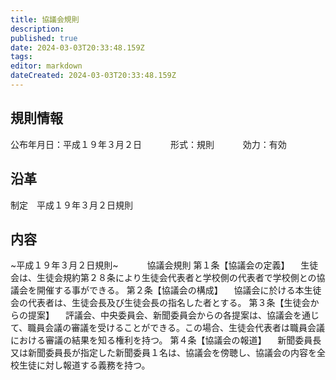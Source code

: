 ```yaml
---
title: 協議会規則
description: 
published: true
date: 2024-03-03T20:33:48.159Z
tags: 
editor: markdown
dateCreated: 2024-03-03T20:33:48.159Z
---
```


## 規則情報
公布年月日：平成１９年３月２日
　　　形式：規則
　　　効力：有効
## 沿革
制定　平成１９年３月２日規則
## 内容
~平成１９年３月２日規則~
　　　協議会規則
第１条【協議会の定義】
　生徒会は、生徒会規約第２８条により生徒会代表者と学校側の代表者で学校側との協議会を開催する事ができる。
第２条【協議会の構成】
　協議会に於ける本生徒会の代表者は、生徒会長及び生徒会長の指名した者とする。
第３条【生徒会からの提案】
　評議会、中央委員会、新聞委員会からの各提案は、協議会を通じて、職員会議の審議を受けることができる。この場合、生徒会代表者は職員会議における審議の結果を知る権利を持つ。
第４条【協議会の報道】
　新聞委員長又は新聞委員長が指定した新聞委員１名は、協議会を傍聴し、協議会の内容を全校生徒に対し報道する義務を持つ。
